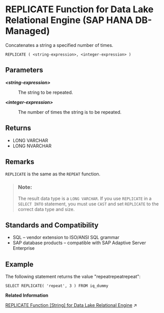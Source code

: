 <!-- loio1cb52e270b6c4ce4bc6ed9a00e09af0f -->

# REPLICATE Function for Data Lake Relational Engine \(SAP HANA DB-Managed\)

Concatenates a string a specified number of times.



```
REPLICATE ( <string-expression>, <integer-expression> )
```



<a name="loio1cb52e270b6c4ce4bc6ed9a00e09af0f__section_lmm_5n3_wrb"/>

## Parameters


<dl>
<dt><b>

*<string-expression\>*

</b></dt>
<dd>

The string to be repeated.



</dd><dt><b>

*<integer-expression\>*

</b></dt>
<dd>

The number of times the string is to be repeated.



</dd>
</dl>



<a name="loio1cb52e270b6c4ce4bc6ed9a00e09af0f__section_lwn_5c5_vrb"/>

## Returns

-   LONG VARCHAR
-   LONG NVARCHAR



<a name="loio1cb52e270b6c4ce4bc6ed9a00e09af0f__section_rqg_vc5_vrb"/>

## Remarks

`REPLICATE` is the same as the `REPEAT` function.

> ### Note:  
> The result data type is a `LONG VARCHAR`. If you use `REPLICATE` in a `SELECT INTO` statement, you must use `CAST` and set `REPLICATE` to the correct data type and size.



<a name="loio1cb52e270b6c4ce4bc6ed9a00e09af0f__section_q3t_vc5_vrb"/>

## Standards and Compatibility

-   SQL – vendor extension to ISO/ANSI SQL grammar
-   SAP database products – compatible with SAP Adaptive Server Enterprise



<a name="loio1cb52e270b6c4ce4bc6ed9a00e09af0f__section_cfj_wc5_vrb"/>

## Example

The following statement returns the value "repeatrepeatrepeat":

```
SELECT REPLICATE( 'repeat', 3 ) FROM iq_dummy
```

**Related Information**  


[REPLICATE Function [String] for Data Lake Relational Engine](https://help.sap.com/viewer/19b3964099384f178ad08f2d348232a9/2023_1_QRC/en-US/a57a156384f2101597df9d785635d3b0.html "Concatenates a string a specified number of times.") :arrow_upper_right:

